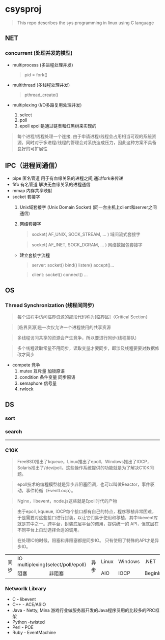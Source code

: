 # csysproj
> This repo describes the sys programming in linux using C language


## NET

### concurrent (处理并发的模型)

- multiprocess (多进程处理并发)
    > pid = fork()
- multithread (多线程处理并发)
    > pthread_create()
- multiplexing (I/O多路复用处理并发)

    1. select   
    2. poll
    3. epoll    epoll是通过链表和红黑树来实现的
> 每个进程/线程处理一个连接, 由于申请进程/线程会占用相当可观的系统资源，同时对于多进程/线程的管理会对系统造成压力，因此这种方案不具备良好的可扩展性



## IPC（进程间通信）
- pipe 匿名管道 用于有血缘关系的进程之间,通过fork来传递
- fifo 有名管道 解决无血缘关系的进程通信
- mmap  内存共享映射
- socket 套接字
    1. Unix域套接字 (Unix Domain Socket) (同一台主机上client和server之间通信)
    2. 网络套接字
        > socket( AF_UNIX, SOCK_STREAM, ... )   域间流式套接字
    
        > socket( AF_INET, SOCK_DGRAM, ... ) 网络数据包套接字
    - 建立套接字流程
    
        > server: socket() bind() listen() accept()...
        
        > client: socket() connect() ...

## OS
### Thread Synchronization (线程间同步)
> 每个进程中访问临界资源的那段代码称为[临界区]（Critical Section）

> [临界资源]是一次仅允许一个进程使用的共享资源

> 多线程访问共享的资源会产生竞争，所以要进行同步(线程排队)

> 多个线程读取常量不用同步，读取变量才要同步，即涉及线程要要对数据修改才同步
- compete   竞争 
    1. mutex     互斥量     加锁原语
    2. condition 条件变量    同步原语
    3. semaphore 信号量
    4. rwlock 
    

## DS
### sort
    
### search

---

### C10K

> FreeBSD推出了kqueue，Linux推出了epoll，Windows推出了IOCP，Solaris推出了/dev/poll。这些操作系统提供的功能就是为了解决C10K问题。

> epoll技术的编程模型就是异步非阻塞回调，也可以叫做Reactor，事件驱动，事件轮循（EventLoop）。

> Nginx，libevent，node.js这些就是Epoll时代的产物

> 由于epoll, kqueue, IOCP每个接口都有自己的特点，程序移植非常困难，于是需要对这些接口进行封装，以让它们易于使用和移植，其中libevent库就是其中之一。跨平台，封装底层平台的调用，提供统一的 API，但底层在不同平台上自动选择合适的调用。

> 在处理IO的时候，阻塞和非阻塞都是同步IO。 只有使用了特殊的API才是异步IO。

<table>
    <tr>
        <td rowspan = "2">同步</td>
        <td colspan = "2" >IO multiplexing(select/poll/epoll)</td>
        <td rowspan = "2">异步</td>
        <td>Linux</td>
        <td>Windows</td>
        <td>.NET</td>
    </tr>
    <tr>
        <td>阻塞</td>
        <td>非阻塞</td>
        <td>AIO</td>
        <td>IOCP</td>
        <td>BeginInvoke/EndInvoke</td>
    </tr>
</table>



### Networlk Library

- C - libevent
- C++ - ACE/ASIO
- Java - Netty, Mina 游戏行业做服务器开发的Java程序员用的比较多的PRC框架
- Python -twisted
- Perl - POE
- Ruby - EventMachine



